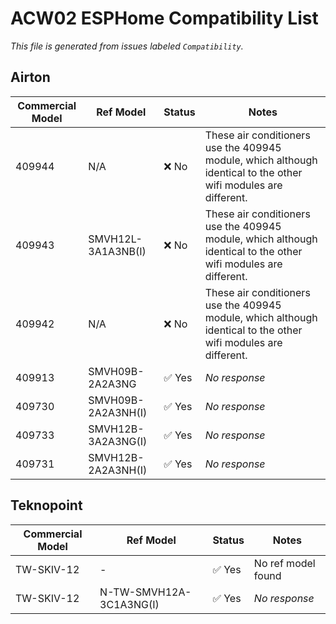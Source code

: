 # ACW02 ESPHome Compatibility List

_This file is generated from issues labeled `Compatibility`._

## Airton

| Commercial Model | Ref Model | Status | Notes |
|------------------|-----------|--------|-------|
| 409944 | N/A | ❌ No | These air conditioners use the 409945 module, which although identical to the other wifi modules are different. |
| 409943 | SMVH12L-3A1A3NB(I) | ❌ No | These air conditioners use the 409945 module, which although identical to the other wifi modules are different. |
| 409942 | N/A | ❌ No | These air conditioners use the 409945 module, which although identical to the other wifi modules are different. |
| 409913 | SMVH09B-2A2A3NG | ✅ Yes | _No response_ |
| 409730 | SMVH09B-2A2A3NH(I) | ✅ Yes | _No response_ |
| 409733 | SMVH12B-3A2A3NG(I) | ✅ Yes | _No response_ |
| 409731 | SMVH12B-2A2A3NH(I) | ✅ Yes | _No response_ |

## Teknopoint

| Commercial Model | Ref Model | Status | Notes |
|------------------|-----------|--------|-------|
| TW-SKIV-12 | - | ✅ Yes | No ref model found |
| TW-SKIV-12 | N-TW-SMVH12A-3C1A3NG(I) | ✅ Yes | _No response_ |

